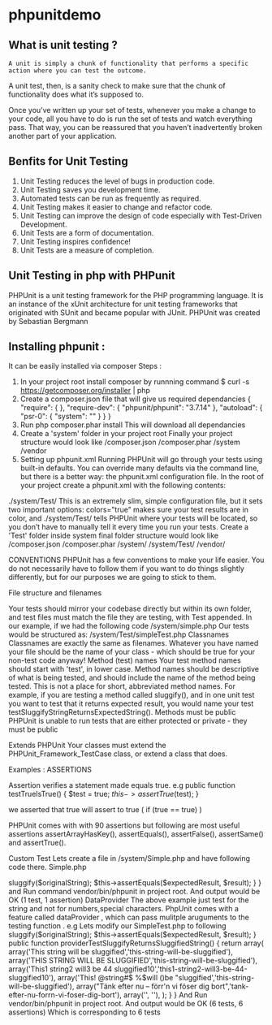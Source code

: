 phpunitdemo
===========

What is unit testing ?
------------------------------
	A unit is simply a chunk of functionality that performs a specific action where you can test the outcome.
A unit test, then, is a sanity check to make sure that the chunk of functionality does what it’s supposed to.



Once you’ve written up your set of tests, whenever you make a change to your code, all you have to do is run the set of tests and watch everything pass. That way, you can be reassured that you haven’t inadvertently broken another part of your application.



Benfits for Unit Testing
-----------------------------------
1. Unit Testing reduces the level of bugs in production code.
2. Unit Testing saves you development time.
3. Automated tests can be run as frequently as required.
4. Unit Testing makes it easier to change and refactor code.
5. Unit Testing can improve the design of code especially with Test-Driven Development.
6. Unit Tests are a form of documentation.
8. Unit Testing inspires confidence!
9. Unit Tests are a measure of completion.


Unit Testing in php with PHPunit
---------------------------------------
PHPUnit is a unit testing framework for the PHP programming language. It is an instance of the xUnit architecture for unit testing frameworks that originated with SUnit and became popular with JUnit. PHPUnit was created by Sebastian Bergmann

Installing phpunit :
----------------------------------
It can be easily installed via composer
Steps :
1) In your project root install composer by runnning command
$ curl -s https://getcomposer.org/installer | php
2) Create a composer.json file that will give us required dependancies
{
    "require": {
    },
    "require-dev": {
        "phpunit/phpunit": "3.7.14"
    },
    "autoload": {
        "psr-0": {
            "system": ""
        }
    }
}
3) Run php composer.phar install
This will download all dependancies
4) Create a 'system' folder in your project root
Finally your project structure would look like
 /composer.json
/composer.phar
/system
/vendor
5) Setting up phpunit.xml
    Running PHPUnit will go through your tests using built-in defaults.
 You can override many defaults via the command line, but there is a better way: the phpunit.xml configuration file.
In the root of your project create a phpunit.xml with the following contents:
<?xml version="1.0" encoding="UTF-8"?>
<phpunit colors="true">
    <testsuites>
        <testsuite name="Application Test Suite">
            <directory>./system/Test/</directory>
        </testsuite>
    </testsuites>
</phpunit>
This is an extremely slim, simple configuration file, but it sets two important options:
colors="true" makes sure your test results are in color, and
<directory>./system/Test/</directory> tells PHPUnit where your tests will be located, so you don’t have to manually tell it every time you run your tests.
Create a 'Test' folder inside system
final folder structure would look like
/composer.json
/composer.phar
/system/
/system/Test/
/vendor/

CONVENTIONS
PHPUnit has a few conventions to make your life easier. You do not necessarily have to follow them if you want to do things slightly differently, but for our purposes we are going to stick to them.

File structure and filenames

Your tests should mirror your codebase directly but within its own folder, and test files must match the file they are testing, with Test appended. In our example, if we had the following code
/system/simple.php
Our tests would be structured as:
/system/Test/simpleTest.php
Classnames
Classnames are exactly the same as filenames. Whatever you have named your file should be the name of your class - which should be true for your non-test code anyway!
Method (test) names
Your test method names should start with 'test', in lower case. Method names should be descriptive of what is being tested, and should include the name of the method being tested. This is not a place for short, abbreviated method names.
For example, if you are testing a method called sluggify(), and in one unit test you want to test that it returns expected result, you would name your test testSluggifyStringReturnsExpectedString().
Methods must be public
PHPUnit is unable to run tests that are either protected or private - they must be public

Extends PHPUnit
Your classes must extend the PHPUnit_Framework_TestCase class, or extend a class that does.


Examples :
ASSERTIONS

Assertion verifies a statement made equals true.
e.g
public function testTrueIsTrue()
{
    $test = true;
    $this->assertTrue($test);
}

we asserted that true will assert to true ( if (true == true) )

PHPUnit comes with  with 90 assertions but following are most useful assertions
assertArrayHasKey(), assertEquals(), assertFalse(), assertSame() and assertTrue().










Custom Test
Lets create a file in /system/Simple.php
and have following code there.
Simple.php
<?php

namespace system;

class Simple
{
    public function sluggify($string, $separator = '-', $maxLength = 96)
    {
        $title = iconv('UTF-8', 'ASCII//TRANSLIT', $string);
        $title = preg_replace("%[^-/+|\w ]%", '', $title);
        $title = strtolower(trim(substr($title, 0, $maxLength), '-'));
        $title = preg_replace("/[\/_|+ -]+/", $separator, $title);

        return $title;
    }
}

This is really good example to understand the process, sluggify function just takes the string and returns
a string. And we can easily predicate the outcome. For example
if input string is 'This is a string' , then output string should be 'This-is-a-string'.

Lets create a Test case for this function in /system/Test/SimpleTest.php
SimpleTest.php
<?php

namespace system\Test;

use system\Simple;

class SimpleTest extends \PHPUnit_Framework_TestCase
{
    public function testSluggifyReturnsSluggifiedString()
    {
        $originalString = 'This string will be sluggified';
        $expectedResult = 'this-string-will-be-sluggified';
        $simple = new Simple();
        $result = $simple->sluggify($originalString);
        $this->assertEquals($expectedResult, $result);
    }
}
 and Run command vendor/bin/phpunit   in project root.
And output would be OK (1 test, 1 assertion)



DataProvider
The above example just test for the string and not for numbers,special characters.
PhpUnit comes with a feature called dataProvider , which can pass mulitple aruguments to the testing
function .
e.g
Lets modify our SimpleTest.php to following

<?php

namespace system\Test;

use system\Simple;

class SimpleTest extends \PHPUnit_Framework_TestCase
{
    /**
     * @param string $originalString String to be sluggified
     * @param string $expectedResult What we expect our slug result to be
     *
     * @dataProvider providerTestSluggifyReturnsSluggifiedString
     */
    public function testSluggifyReturnsSluggifiedString()
    {
        $originalString = 'This string will be sluggified';
        $expectedResult = 'this-string-will-be-sluggified';
        $simple = new Simple();
        $result = $simple->sluggify($originalString);
        $this->assertEquals($expectedResult, $result);
    }
    public function providerTestSluggifyReturnsSluggifiedString()
    {
        return array(
            array('This string will be sluggified','this-string-will-be-sluggified'),
            array('THIS STRING WILL BE SLUGGIFIED','this-string-will-be-sluggified'),
            array('This1 string2 will3 be 44 sluggified10','this1-string2-will3-be-44-sluggified10'),
            array('This! @string#$ %$will ()be "sluggified','this-string-will-be-sluggified'),
            array("Tänk efter nu – förr'n vi föser dig bort",'tank-efter-nu-forrn-vi-foser-dig-bort'),
            array('', ''),
        );
    }
}




And Run vendor/bin/phpunit in project root. And output would be
OK (6 tests, 6 assertions)
Which is corresponding to 6 tests